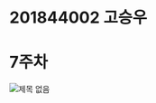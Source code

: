 # 201844002 고승우
# 7주차

![제목 없음](https://user-images.githubusercontent.com/71147074/114694296-57750580-9d55-11eb-9634-b0f250802603.png)

